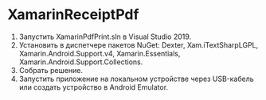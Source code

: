 # XamarinReceiptPdf
1. Запустить XamarinPdfPrint.sln в Visual Studio 2019.
2. Установить в диспетчере пакетов NuGet: Dexter, Xam.iTextSharpLGPL, Xamarin.Android.Support.v4, Xamarin.Essentials, Xamarin.Android.Support.Collections.
3. Собрать решение.
4. Запустить приложение на локальном устройстве через USB-кабель или создать устройство в Android Emulator.
